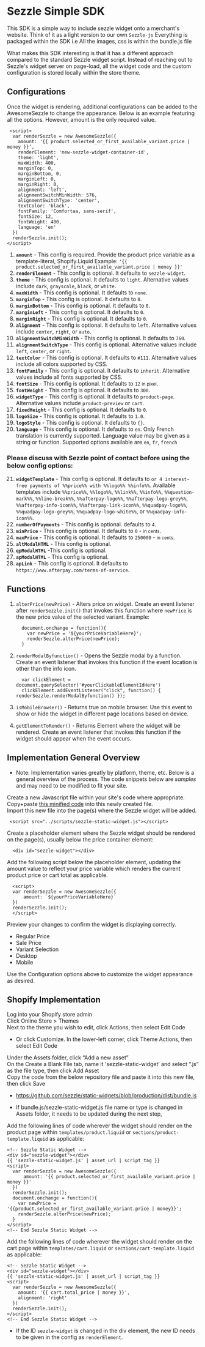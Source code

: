 # Sezzle Simple SDK 

This SDK is a simple way to include sezzle widget onto a merchant's website.
Think of it as a light version to our own `Sezzle-js` 
Everything is packaged within the SDK i.e All the images, css is within the bundle.js file 

What makes this SDK interesting is that it has a different approach compared to the standard Sezzle widget script. Instead of reaching out to Sezzle's widget server on page-load, all the widget code and the custom configuration is stored locally within the store theme. 


## Configurations

Once the widget is rendering, additional configurations can be added to the AwesomeSezzle to change the appearance. Below is an example featuring all the options. However, amount is the only required value.

```
 <script>  
  var renderSezzle = new AwesomeSezzle({ 
    amount: '{{ product.selected_or_first_available_variant.price | money }}’,
    renderElement: 'new-sezzle-widget-container-id',
    theme: 'light',
    maxWidth: 400,
    marginTop: 0,
    marginBottom, 0,
    marginLeft: 0,
    marginRight: 0,
    alignment: 'left',
    alignmentSwitchMinWidth: 576,
    alignmentSwitchType: 'center',
    textColor: 'black',
    fontFamily: 'Comfortaa, sans-serif',
    fontSize: 12,
    fontWeight: 400,
    language: 'en'
  })
  renderSezzle.init();
</script>
```

1. **`amount`** - This config is required. Provide the product price variable as a template-literal,  Shopify.Liquid Example: `'{{ product.selected_or_first_available_variant.price | money }}'`
2. **`renderElement`** - This config is optional. It defaults to `sezzle-widget`.
3. **`theme`** - This config is optional. It defaults to `light`. Alternative values include `dark`, `grayscale`, `black`, or `white`.
4. **`maxWidth`** - This config is optional. It defaults to `none`.
5. **`marginTop`** - This config is optional. It defaults to `0`.
6. **`marginBottom`** - This config is optional. It defaults to `0`.
7. **`marginLeft`** - This config is optional. It defaults to `0`.
8. **`marginRight`** - This config is optional. It defaults to `0`.
9. **`alignment`** - This config is optional. It defaults to `left`. Alternative values include `center`, `right`, or `auto`.
10. **`alignmentSwitchMinWidth`** - This config is optional. It defaults to `760`.
11. **`alignmentSwitchType`** - This config is optional. Alternative values include `left`, `center`, or `right`.
12. **`textColor`** - This config is optional. It defaults to `#111`. Alternative values include all colors supported by CSS.
13. **`fontFamily`** - This config is optional. It defaults to `inherit`. Alternative values include all fonts supported by CSS.
14. **`fontSize`** - This config is optional. It defaults to `12` <small>in pixel</small>. 
15. **`fontWeight`** - This config is optional. It defaults to `300`.
16. **`widgetType`** - This config is optional. It defaults to `product-page`. Alternative values include `product-preview` or `cart`.
17. **`fixedHeight`** - This config is optional. It defaults to `0`.
18. **`logoSize`** - This config is optional. It defaults to `1.0`.
19. **`logoStyle`** - This config is optional. It defaults to `{}`.
20. **`language`** - This config is optional. It defaults to `en`. Only French translation is currently supported. Language value may be given as a string or function. Supported options available are `en`, `fr`, `french`

### <b>Please discuss with Sezzle point of contact before using the below config options:</b>
21. **`widgetTemplate`**  - This config is optional. It defaults to `or 4 interest-free payments of %%price%% with %%logo%% %%info%%`. Available templates include `%%price%%`, `%%logo%%`, `%%link%%`, `%%info%%`, `%%question-mark%%`, `%%line-break%%`, `%%afterpay-logo%%`, `%%afterpay-logo-grey%%`, `%%afterpay-info-icon%%`, `%%afterpay-link-icon%%`, `%%quadpay-logo%%`, `%%quadpay-logo-grey%%`, `%%quadpay-logo-white%%`, or `%%quadpay-info-icon%%`.
22. **`numberOfPayments`** - This config is optional. defaults to `4`.
23. **`minPrice`** - This config is optional. It defaults to `0` - <small>in cents</small>.
24. **`maxPrice`** - This config is optional. It defaults to `250000` - <small>in cents</small>.
25. **`altModalHTML`** - This config is optional.
26. **`qpModalHTML`** -This config is optional.
27. **`apModalHTML`** - This config is optional.
28. **`apLink`** - This config is optional. It defaults to `https://www.afterpay.com/terms-of-service`.


## Functions

1. `alterPrice(newPrice)` - Alters price on widget. Create an event listener after `renderSezzle.init()` that invokes this function where `newPrice` is the new price value of the selected variant. Example:
    ```
      document.onchange = function(){
        var newPrice = '${yourPriceVariableHere}'; 
        renderSezzle.alterPrice(newPrice);
      }
    ```

2. `renderModalByfunction()` - Opens the Sezzle modal by a function. Create an event listener that invokes this function if the event location is other than the info icon.
    ```
      var clickElement = document.querySelector('#yourClickableElementIdHere')
      clickElement.addEventListener("click", function() { renderSezzle.renderModalByfunction() });
    ```

3. `isMobileBrowser()` - Returns true on mobile browser. Use this event to show or hide the widget in different page locations based on device.

4. `getElementToRender()` - Returns Element where the widget will be rendered. Create an event listener that invokes this function if the widget should appear when the event occurs.


## Implementation General Overview

* Note: Implementation varies greatly by platform, theme, etc. Below is a general overview of the process. The code snippets below are <i>samples</i> and may need to be modified to fit your site.

Create a new Javascript file within your site's code where appropriate. <br/>
Copy+paste  <a href="https://github.com/sezzle/static-widgets/blob/production/dist/bundle.js">this minified code</a> into this newly created file.<br/>
Import this new file into the page(s) where the Sezzle widget will be added.<br/>
 ```
  <script src="../scripts/sezzle-static-widget.js"></script>
 ```
Create a placeholder element where the Sezzle widget should be rendered on the page(s), usually below the price container element:<br/>
  ```
    <div id="sezzle-widget"></div>
  ```
Add the following script below the placeholder element, updating the amount value to reflect your price variable which renders the current product price or cart total as applicable.<br/>
  ```
    <script>  
    var renderSezzle = new AwesomeSezzle({ 
        amount: `${yourPriceVariableHere}`
    })
    renderSezzle.init();
    </script>
  ```
Preview your changes to confirm the widget is displaying correctly.<br/>
  - Regular Price<br/>
  - Sale Price<br/>
  - Variant Selection<br/>
  - Desktop<br/>
  - Mobile<br/>

Use the Configuration options above to customize the widget appearance as desired.<br/>


## Shopify Implementation

Log into your Shopify store admin<br/>
Click Online Store > Themes<br/>
Next to the theme you wish to edit, click Actions, then select Edit Code<br/>
* Or click Customize. In the lower-left corner, click Theme Actions, then select Edit Code<br/>

Under the Assets folder, click “Add a new asset” <br/>
On the Create a Blank File tab, name it 'sezzle-static-widget’ and select “.js” as the file type, then click Add Asset<br/>
Copy the code from the below repository file and paste it into this new file, then click Save<br/>
* https://github.com/sezzle/static-widgets/blob/production/dist/bundle.js

* If bundle.js/sezzle-static-widget.js file name or type is changed in Assets folder, it needs to be updated during the next step,

Add the following lines of code wherever the widget should render on the product page within `templates/product.liquid` or `sections/product-template.liquid` as applicable:

```
<!-- Sezzle Static Widget -->
<div id="sezzle-widget"></div>
{{ 'sezzle-static-widget.js' | asset_url | script_tag }}
<script>  
  var renderSezzle = new AwesomeSezzle({ 
      amount: '{{ product.selected_or_first_available_variant.price | money }}'
  })
  renderSezzle.init();
  document.onchange = function(){
    var newPrice = '{{product.selected_or_first_available_variant.price | money}}'; 
    renderSezzle.alterPrice(newPrice);
  }
</script>
<!-- End Sezzle Static Widget -->
```

Add the following lines of code wherever the widget should render on the cart page within `templates/cart.liquid` or `sections/cart-template.liquid` as applicable:

```
<!-- Sezzle Static Widget -->
<div id="sezzle-widget"></div>
{{ 'sezzle-static-widget.js' | asset_url | script_tag }}
<script>  
  var renderSezzle = new AwesomeSezzle({ 
    amount: '{{ cart.total_price | money }}',
    alignment: 'right'
  })
  renderSezzle.init();
</script>
<!-- End Sezzle Static Widget -->
```

* If the ID `sezzle-widget` is changed in the div element, the new ID needs to be given in the config as `renderElement`.
